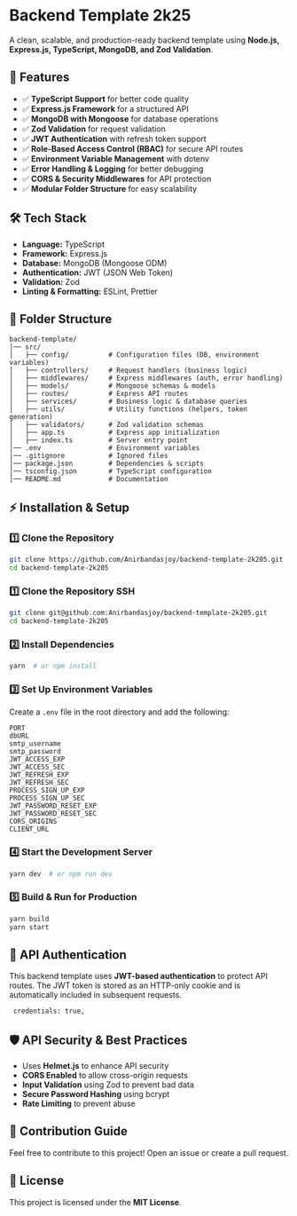 # Backend Template 2k25

A clean, scalable, and production-ready backend template using **Node.js, Express.js, TypeScript, MongoDB, and Zod Validation**.

## 🚀 Features

- ✅ **TypeScript Support** for better code quality
- ✅ **Express.js Framework** for a structured API
- ✅ **MongoDB with Mongoose** for database operations
- ✅ **Zod Validation** for request validation
- ✅ **JWT Authentication** with refresh token support
- ✅ **Role-Based Access Control (RBAC)** for secure API routes
- ✅ **Environment Variable Management** with dotenv
- ✅ **Error Handling & Logging** for better debugging
- ✅ **CORS & Security Middlewares** for API protection
- ✅ **Modular Folder Structure** for easy scalability
<!-- - ✅ **Preconfigured Linting & Formatting** using ESLint & Prettier -->

## 🛠 Tech Stack

- **Language:** TypeScript
- **Framework:** Express.js
- **Database:** MongoDB (Mongoose ODM)
- **Authentication:** JWT (JSON Web Token)
- **Validation:** Zod
- **Linting & Formatting:** ESLint, Prettier

## 📂 Folder Structure

```
backend-template/
│── src/
│   ├── config/          # Configuration files (DB, environment variables)
│   ├── controllers/     # Request handlers (business logic)
│   ├── middlewares/     # Express middlewares (auth, error handling)
│   ├── models/          # Mongoose schemas & models
│   ├── routes/          # Express API routes
│   ├── services/        # Business logic & database queries
│   ├── utils/           # Utility functions (helpers, token generation)
│   ├── validators/      # Zod validation schemas
│   ├── app.ts           # Express app initialization
│   ├── index.ts         # Server entry point
│── .env                 # Environment variables
│── .gitignore           # Ignored files
│── package.json         # Dependencies & scripts
│── tsconfig.json        # TypeScript configuration
│── README.md            # Documentation
```

## ⚡ Installation & Setup

### 1️⃣ Clone the Repository

```bash
git clone https://github.com/Anirbandasjoy/backend-template-2k205.git
cd backend-template-2k205
```

### 1️⃣ Clone the Repository SSH

```bash
git clone git@github.com:Anirbandasjoy/backend-template-2k205.git
cd backend-template-2k205
```

### 2️⃣ Install Dependencies

```bash
yarn  # or npm install
```

### 3️⃣ Set Up Environment Variables

Create a `.env` file in the root directory and add the following:

```env
PORT
dbURL
smtp_username
smtp_password
JWT_ACCESS_EXP
JWT_ACCESS_SEC
JWT_REFRESH_EXP
JWT_REFRESH_SEC
PROCESS_SIGN_UP_EXP
PROCESS_SIGN_UP_SEC
JWT_PASSWORD_RESET_EXP
JWT_PASSWORD_RESET_SEC
CORS_ORIGINS
CLIENT_URL
```

### 4️⃣ Start the Development Server

```bash
yarn dev  # or npm run dev
```

### 5️⃣ Build & Run for Production

```bash
yarn build
yarn start
```

## 🔑 API Authentication

This backend template uses **JWT-based authentication** to protect API routes. The JWT token is stored as an HTTP-only cookie and is automatically included in subsequent requests.

```bash
 credentials: true,
```

## 🛡️ API Security & Best Practices

- Uses **Helmet.js** to enhance API security
- **CORS Enabled** to allow cross-origin requests
- **Input Validation** using Zod to prevent bad data
- **Secure Password Hashing** using bcrypt
- **Rate Limiting** to prevent abuse

## 📌 Contribution Guide

Feel free to contribute to this project! Open an issue or create a pull request.

## 📄 License

This project is licensed under the **MIT License**.
